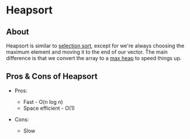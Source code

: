 # Heapsort

## About

Heapsort is similar to [selection sort](selection_sort.md), except for we're always choosing the maximum element and moving it to the end of our vector. The main difference is that we convert the array to a [max heap](../../data_structures/heap/README.md) to speed things up.

## Pros & Cons of Heapsort

- Pros:

  - Fast - O(n log n)
  - Space efficient - O(1)

- Cons:

  - Slow
